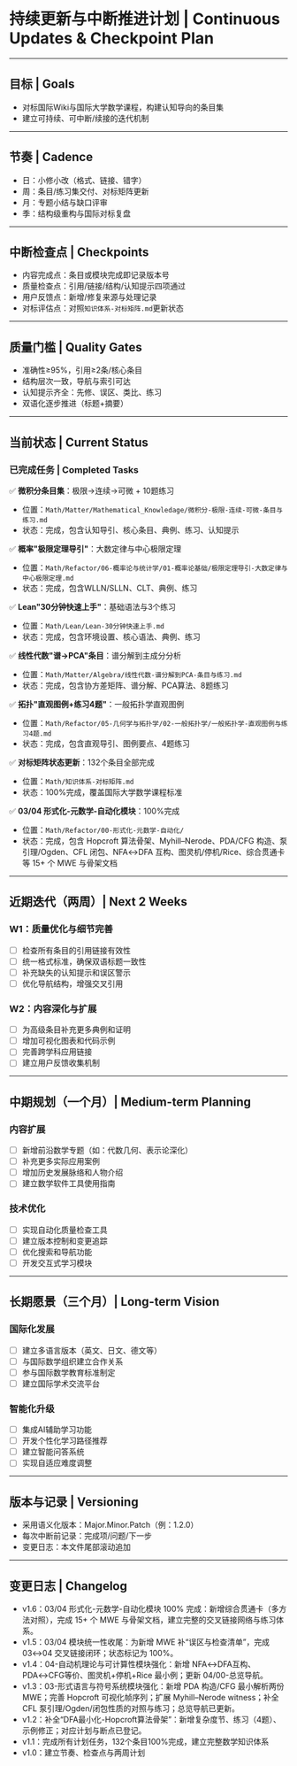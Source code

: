 # 持续更新与中断推进计划 | Continuous Updates & Checkpoint Plan

---

## 目标 | Goals

- 对标国际Wiki与国际大学数学课程，构建认知导向的条目集
- 建立可持续、可中断/续接的迭代机制

---

## 节奏 | Cadence

- 日：小修小改（格式、链接、错字）
- 周：条目/练习集交付、对标矩阵更新
- 月：专题小结与缺口评审
- 季：结构级重构与国际对标复盘

---

## 中断检查点 | Checkpoints

- 内容完成点：条目或模块完成即记录版本号
- 质量检查点：引用/链接/结构/认知提示四项通过
- 用户反馈点：新增/修复来源与处理记录
- 对标评估点：对照`知识体系-对标矩阵.md`更新状态

---

## 质量门槛 | Quality Gates

- 准确性≥95%，引用≥2条/核心条目
- 结构层次一致，导航与索引可达
- 认知提示齐全：先修、误区、类比、练习
- 双语化逐步推进（标题+摘要）

---

## 当前状态 | Current Status

### 已完成任务 | Completed Tasks

✅ **微积分条目集**：极限→连续→可微 + 10题练习

- 位置：`Math/Matter/Mathematical_Knowledage/微积分-极限-连续-可微-条目与练习.md`
- 状态：完成，包含认知导引、核心条目、典例、练习、认知提示

✅ **概率"极限定理导引"**：大数定律与中心极限定理

- 位置：`Math/Refactor/06-概率论与统计学/01-概率论基础/极限定理导引-大数定律与中心极限定理.md`
- 状态：完成，包含WLLN/SLLN、CLT、典例、练习

✅ **Lean"30分钟快速上手"**：基础语法与3个练习

- 位置：`Math/Lean/Lean-30分钟快速上手.md`
- 状态：完成，包含环境设置、核心语法、典例、练习

✅ **线性代数"谱→PCA"条目**：谱分解到主成分分析

- 位置：`Math/Matter/Algebra/线性代数-谱分解到PCA-条目与练习.md`
- 状态：完成，包含协方差矩阵、谱分解、PCA算法、8题练习

✅ **拓扑"直观图例+练习4题"**：一般拓扑学直观图例

- 位置：`Math/Refactor/05-几何学与拓扑学/02-一般拓扑学/一般拓扑学-直观图例与练习4题.md`
- 状态：完成，包含直观导引、图例要点、4题练习

✅ **对标矩阵状态更新**：132个条目全部完成

- 位置：`Math/知识体系-对标矩阵.md`
- 状态：100%完成，覆盖国际大学数学课程标准

✅ **03/04 形式化-元数学-自动化模块**：100%完成

- 位置：`Math/Refactor/00-形式化-元数学-自动化/`
- 状态：完成，包含 Hopcroft 算法骨架、Myhill–Nerode、PDA/CFG 构造、泵引理/Ogden、CFL 闭包、NFA↔DFA 互构、图灵机/停机/Rice、综合贯通卡等 15+ 个 MWE 与骨架文档

---

## 近期迭代（两周）| Next 2 Weeks

### W1：质量优化与细节完善

- [ ] 检查所有条目的引用链接有效性
- [ ] 统一格式标准，确保双语标题一致性
- [ ] 补充缺失的认知提示和误区警示
- [ ] 优化导航结构，增强交叉引用

### W2：内容深化与扩展

- [ ] 为高级条目补充更多典例和证明
- [ ] 增加可视化图表和代码示例
- [ ] 完善跨学科应用链接
- [ ] 建立用户反馈收集机制

---

## 中期规划（一个月）| Medium-term Planning

### 内容扩展

- [ ] 新增前沿数学专题（如：代数几何、表示论深化）
- [ ] 补充更多实际应用案例
- [ ] 增加历史发展脉络和人物介绍
- [ ] 建立数学软件工具使用指南

### 技术优化

- [ ] 实现自动化质量检查工具
- [ ] 建立版本控制和变更追踪
- [ ] 优化搜索和导航功能
- [ ] 开发交互式学习模块

---

## 长期愿景（三个月）| Long-term Vision

### 国际化发展

- [ ] 建立多语言版本（英文、日文、德文等）
- [ ] 与国际数学组织建立合作关系
- [ ] 参与国际数学教育标准制定
- [ ] 建立国际学术交流平台

### 智能化升级

- [ ] 集成AI辅助学习功能
- [ ] 开发个性化学习路径推荐
- [ ] 建立智能问答系统
- [ ] 实现自适应难度调整

---

## 版本与记录 | Versioning

- 采用语义化版本：Major.Minor.Patch（例：1.2.0）
- 每次中断前记录：完成项/问题/下一步
- 变更日志：本文件尾部滚动追加

---

## 变更日志 | Changelog

- v1.6：03/04 形式化-元数学-自动化模块 100% 完成：新增综合贯通卡（多方法对照），完成 15+ 个 MWE 与骨架文档，建立完整的交叉链接网络与练习体系。
- v1.5：03/04 模块统一性收尾：为新增 MWE 补“误区与检查清单”，完成 03↔04 交叉链接闭环；状态标记为 100%。
- v1.4：04-自动机理论与可计算性模块强化：新增 NFA↔DFA互构、PDA↔CFG等价、图灵机+停机+Rice 最小例；更新 04/00-总览导航。
- v1.3：03-形式语言与符号系统模块强化：新增 PDA 构造/CFG 最小解析两份 MWE；完善 Hopcroft 可视化帧序列；扩展 Myhill–Nerode witness；补全 CFL 泵引理/Ogden/闭包性质的对照与练习；总览导航已更新。
- v1.2：补全“DFA最小化-Hopcroft算法骨架”：新增复杂度节、练习（4题）、示例修正；对应计划与断点已登记。
- v1.1：完成所有计划任务，132个条目100%完成，建立完整数学知识体系
- v1.0：建立节奏、检查点与两周计划
